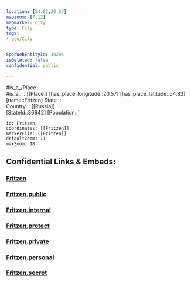 ```yaml
---
location: [54.83,20.57] 
mapzoom: [7,12] 
mapmarker: city 
type: City
tags:
- geo/City


SpocWebEntityId: 30296
isDeleted: false
confidential: public

---
```

#is_a_/Place  
#is_a_ :: [[Place]] 
[has_place_longitude::20.57] 
[has_place_latitude::54.83] 
[name::Fritzen] 
State ::  
Country :: [[Russia]]  
[StateId::36942] 
[Population::] 



```leaflet
id: Fritzen
coordinates: [[Fritzen]] 
markerFile: [[Fritzen]] 
defaultZoom: 11 
maxZoom: 18
```


## Confidential Links & Embeds: 

### [Fritzen](/_Standards/Earth/Continent/Europe/Europe~East/Russia/Russia~NorthWest/Kaliningrad~Oblast/City/Fritzen.md) 

### [Fritzen.public](/_public/Earth/Continent/Europe/Europe~East/Russia/Russia~NorthWest/Kaliningrad~Oblast/City/Fritzen.public.md) 

### [Fritzen.internal](/_internal/Earth/Continent/Europe/Europe~East/Russia/Russia~NorthWest/Kaliningrad~Oblast/City/Fritzen.internal.md) 

### [Fritzen.protect](/_protect/Earth/Continent/Europe/Europe~East/Russia/Russia~NorthWest/Kaliningrad~Oblast/City/Fritzen.protect.md) 

### [Fritzen.private](/_private/Earth/Continent/Europe/Europe~East/Russia/Russia~NorthWest/Kaliningrad~Oblast/City/Fritzen.private.md) 

### [Fritzen.personal](/_personal/Earth/Continent/Europe/Europe~East/Russia/Russia~NorthWest/Kaliningrad~Oblast/City/Fritzen.personal.md) 

### [Fritzen.secret](/_secret/Earth/Continent/Europe/Europe~East/Russia/Russia~NorthWest/Kaliningrad~Oblast/City/Fritzen.secret.md)

